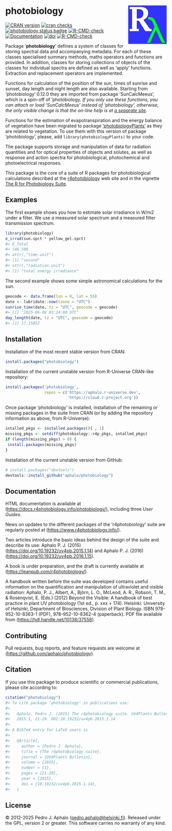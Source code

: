 
# photobiology <img src="man/figures/logo.png" align="right" width="120"/>

<!-- badges: start -->

[![CRAN
version](https://www.r-pkg.org/badges/version-last-release/photobiology)](https://cran.r-project.org/package=photobiology)
[![cran
checks](https://badges.cranchecks.info/worst/photobiology.svg)](https://cran.r-project.org/web/checks/check_results_photobiology.html)
[![photobiology status
badge](https://aphalo.r-universe.dev/badges/photobiology)](https://aphalo.r-universe.dev/photobiology)
[![R-CMD-check](https://github.com/aphalo/photobiology/workflows/R-CMD-check/badge.svg)](https://github.com/aphalo/photobiology/actions)
[![Documentation](https://img.shields.io/badge/documentation-photobiology-informational.svg)](https://docs.r4photobiology.info/photobiology/)
[![doi](https://img.shields.io/badge/doi-10.32614/CRAN.package.photobiology-blue.svg)](https://doi.org/10.32614/CRAN.package.photobiology)
[![R-CMD-check](https://github.com/aphalo/photobiology/actions/workflows/R-CMD-check.yaml/badge.svg)](https://github.com/aphalo/photobiology/actions/workflows/R-CMD-check.yaml)
<!-- badges: end -->

Package ‘**photobiology**’ defines a system of classes for storing
spectral data and accompanying metadata. For each of these classes
specialised summary methods, maths operators and functions are provided.
In addition, classes for storing collections of objects of the classes
for individual spectra are defined as well as ‘apply’ functions.
Extraction and replacement operators are implemented.

Functions for calculation of the position of the sun, times of sunrise
and sunset, day length and night length are also available. Starting
from ‘photobiology’ 0.12.0 they are imported from package
‘SunCalcMeeus’, which is a spin-off of ’photobiology. *If you only use
these functions, you can attach or load ‘SunCalcMeeus’ instead of
‘photobiology’, otherwise, the only visible change is that the on-line
help is at [a separate
site](https://docs.r4photobiology.info/SunCalcMeeus/).*

Functions for the estimation of evapotranspiration and the energy
balance of vegetation have been migrated to package
[‘photobiologyPlants’](https://docs.r4photobiology.info/photobiologyPlants/)
as they are related to vegetation. To use them with this version of
package ‘photobiology’, please, add `library(photobiologyPlants)` to
your code.

The package supports storage and manipulation of data for radiation
quantities and for optical properties of objects and solutes, as well as
response and action spectra for photobiological, photochemical and
photoelectrical responses.

This package is the core of a suite of R packages for photobiological
calculations described at the
[r4photobiology](https://www.r4photobiology.info) web site and in the
vignette [The R for Photobiology
Suite](https://docs.r4photobiology.info/photobiology/articles/userguide-0-r4p-introduction.html).

## Examples

The first example shows you how to estimate solar irradiance in W/m2
under a filter. We use a measured solar spectrum and a measured filter
transmission spectrum.

``` r
library(photobiology)
e_irrad(sun.spct * yellow_gel.spct)
#> E_Total 
#> 146.506 
#> attr(,"time.unit")
#> [1] "second"
#> attr(,"radiation.unit")
#> [1] "total energy irradiance"
```

The second example shows some simple astronomical calculations for the
sun.

``` r
geocode <- data.frame(lon = 0, lat = 55)
date <- lubridate::now(tzone = "UTC")
sunrise_time(date, tz = "UTC", geocode = geocode)
#> [1] "2025-06-06 03:24:00 UTC"
day_length(date, tz = "UTC", geocode = geocode)
#> [1] 17.15852
```

## Installation

Installation of the most recent stable version from CRAN:

``` r
install.packages("photobiology")
```

Installation of the current unstable version from R-Universe CRAN-like
repository:

``` r
install.packages('photobiology', 
                 repos = c('https://aphalo.r-universe.dev', 
                           'https://cloud.r-project.org'))
```

Once package ‘photobiology’ is installed, installation of the remaining
or missing packages in the suite from CRAN (or by adding the repository
information as above, from R-Universe):

``` r
intalled_pkgs <- installed.packages()[ , 1]
missing_pkgs <- setdiff(photobiology::r4p_pkgs, intalled_pkgs)
if (length(missing_pkgs) > 0) {
 install.packages(missing_pkgs)
}
```

Installation of the current unstable version from GitHub:

``` r
# install.packages("devtools")
devtools::install_github("aphalo/photobiology")
```

## Documentation

HTML documentation is available at
(<https://docs.r4photobiology.info/photobiology/>), including three
*User Guides*.

News on updates to the different packages of the ‘r4photobiology’ suite
are regularly posted at (<https://www.r4photobiology.info/>).

Two articles introduce the basic ideas behind the design of the suite
and describe its use: Aphalo P. J. (2015)
(<https://doi.org/10.19232/uv4pb.2015.1.14>) and Aphalo P. J. (2016)
(<https://doi.org/10.19232/uv4pb.2016.1.15>).

A book is under preparation, and the draft is currently available at
(<https://leanpub.com/r4photobiology/>).

A handbook written before the suite was developed contains useful
information on the quantification and manipulation of ultraviolet and
visible radiation: Aphalo, P. J., Albert, A., Björn, L. O., McLeod, A.
R., Robson, T. M., & Rosenqvist, E. (Eds.) (2012) Beyond the Visible: A
handbook of best practice in plant UV photobiology (1st ed., p. xxx +
174). Helsinki: University of Helsinki, Department of Biosciences,
Division of Plant Biology. ISBN 978-952-10-8363-1 (PDF),
978-952-10-8362-4 (paperback). PDF file available from
(<https://hdl.handle.net/10138/37558>).

## Contributing

Pull requests, bug reports, and feature requests are welcome at
(<https://github.com/aphalo/photobiology>).

## Citation

If you use this package to produce scientific or commercial
publications, please cite according to:

``` r
citation("photobiology")
#> To cite package ‘photobiology’ in publications use:
#> 
#>   Aphalo, Pedro J. (2015) The r4photobiology suite. UV4Plants Bulletin,
#>   2015:1, 21-29. DOI:10.19232/uv4pb.2015.1.14
#> 
#> A BibTeX entry for LaTeX users is
#> 
#>   @Article{,
#>     author = {Pedro J. Aphalo},
#>     title = {The r4photobiology suite},
#>     journal = {UV4Plants Bulletin},
#>     volume = {2015},
#>     number = {1},
#>     pages = {21-29},
#>     year = {2015},
#>     doi = {10.19232/uv4pb.2015.1.14},
#>   }
```

## License

© 2012-2025 Pedro J. Aphalo (<pedro.aphalo@helsinki.fi>). Released under
the GPL, version 2 or greater. This software carries no warranty of any
kind.
